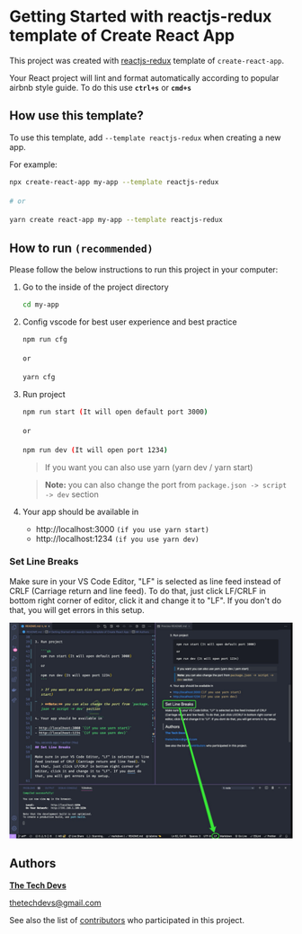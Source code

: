 # Getting Started with reactjs-redux template of Create React App

This project was created with [reactjs-redux](https://github.com/thetechdevs/template) template of `create-react-app`.

Your React project will lint and format automatically according to popular airbnb style guide. To do this use **`ctrl+s`** or **`cmd+s`**

## How use this template?

To use this template, add `--template reactjs-redux` when creating a new app.

For example:

```sh
npx create-react-app my-app --template reactjs-redux

# or

yarn create react-app my-app --template reactjs-redux
```

## How to run `(recommended)`

Please follow the below instructions to run this project in your computer:

1. Go to the inside of the project directory

   ```sh
   cd my-app
   ```

2. Config vscode for best user experience and best practice

   ```sh
   npm run cfg

   or

   yarn cfg
   ```

3. Run project

   ```sh
   npm run start (It will open default port 3000)

   or

   npm run dev (It will open port 1234)
   ```

   > If you want you can also use yarn (yarn dev / yarn start)

   > **Note:** you can also change the port from `package.json -> script -> dev` section

4. Your app should be available in

    - http://localhost:3000 `(if you use yarn start)`
    - http://localhost:1234 `(if you use yarn dev)`

### Set Line Breaks

Make sure in your VS Code Editor, "LF" is selected as line feed instead of CRLF (Carriage return and line feed). To do that, just click LF/CRLF in bottom right corner of editor, click it and change it to "LF". If you don't do that, you will get errors in this setup.

<img src="public/line-feed.jpg" alt="Line Feed" width="700">

## Authors

**[The Tech Devs](https://github.com/thetechdevs)**

thetechdevs@gmail.com

See also the list of [contributors](https://github.com/thetechdevs/template/graphs/contributors) who participated in this project.
